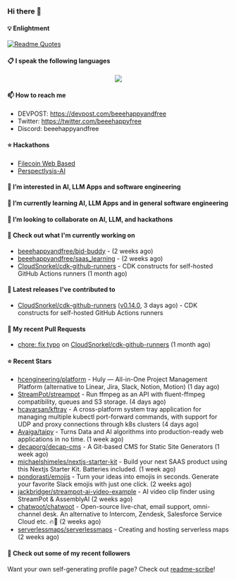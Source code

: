 ### Hi there 👋

#### 💡 Enlightment
[![Readme Quotes](https://quotes-github-readme.vercel.app/api?type=horizontal&theme=nord)](https://github.com/piyushsuthar/github-readme-quotes)

#### 📋 I speak the following languages

<p align="center">
  <a href="https://skillicons.dev">
    <img src="https://skillicons.dev/icons?i=git,kubernetes,docker,c,vim,terraform,python,typescript,java" />
  </a>
</p>


#### 📫 How to reach me
- DEVPOST: https://devpost.com/beeehappyandfree
- Twitter: https://twitter.com/beeehappyfree
- Discord: beeehappyandfree

#### ⭐️ Hackathons
- [Filecoin Web Based](https://devpost.com/software/youtube-dl-dweb)
- [Perspectlysis-AI](https://perspectlysis-ai.vercel.app)

#### 👀 I’m interested in AI, LLM Apps and software engineering

#### 🌱 I’m currently learning AI, LLM Apps and in general software engineering

#### 💞️ I’m looking to collaborate on AI, LLM, and hackathons

#### 👷 Check out what I'm currently working on

- [beeehappyandfree/bid-buddy](https://github.com/beeehappyandfree/bid-buddy) -  (2 weeks ago)
- [beeehappyandfree/saas_learning](https://github.com/beeehappyandfree/saas_learning) -  (2 weeks ago)
- [CloudSnorkel/cdk-github-runners](https://github.com/CloudSnorkel/cdk-github-runners) - CDK constructs for self-hosted GitHub Actions runners (1 month ago)

#### 🔭 Latest releases I've contributed to

- [CloudSnorkel/cdk-github-runners](https://github.com/CloudSnorkel/cdk-github-runners) ([v0.14.0](https://github.com/CloudSnorkel/cdk-github-runners/releases/tag/v0.14.0), 3 days ago) - CDK constructs for self-hosted GitHub Actions runners

#### 🔨 My recent Pull Requests

- [chore: fix typo](https://github.com/CloudSnorkel/cdk-github-runners/pull/542) on [CloudSnorkel/cdk-github-runners](https://github.com/CloudSnorkel/cdk-github-runners) (1 month ago)

#### ⭐ Recent Stars

- [hcengineering/platform](https://github.com/hcengineering/platform) - Huly — All-in-One Project Management Platform (alternative to Linear, Jira, Slack, Notion, Motion) (1 day ago)
- [StreamPot/streampot](https://github.com/StreamPot/streampot) - Run ffmpeg as an API with fluent-ffmpeg compatibility, queues and S3 storage. (4 days ago)
- [hcavarsan/kftray](https://github.com/hcavarsan/kftray) - A cross-platform system tray application for managing multiple kubectl port-forward commands, with support for UDP and proxy connections through k8s clusters (4 days ago)
- [Avaiga/taipy](https://github.com/Avaiga/taipy) - Turns Data and AI algorithms into production-ready web applications in no time. (1 week ago)
- [decaporg/decap-cms](https://github.com/decaporg/decap-cms) - A Git-based CMS for Static Site Generators (1 week ago)
- [michaelshimeles/nextjs-starter-kit](https://github.com/michaelshimeles/nextjs-starter-kit) - Build your next SAAS product using this Nextjs Starter Kit. Batteries included. (1 week ago)
- [pondorasti/emojis](https://github.com/pondorasti/emojis) - Turn your ideas into emojis in seconds. Generate your favorite Slack emojis with just one click. (2 weeks ago)
- [jackbridger/streampot-ai-video-example](https://github.com/jackbridger/streampot-ai-video-example) - AI video clip finder using StreamPot &amp; AssemblyAI (2 weeks ago)
- [chatwoot/chatwoot](https://github.com/chatwoot/chatwoot) - Open-source live-chat, email support, omni-channel desk. An alternative to Intercom, Zendesk, Salesforce Service Cloud etc. 🔥💬 (2 weeks ago)
- [serverlessmaps/serverlessmaps](https://github.com/serverlessmaps/serverlessmaps) - Creating and hosting serverless maps (2 weeks ago)

#### 👯 Check out some of my recent followers


Want your own self-generating profile page? Check out [readme-scribe](https://github.com/muesli/readme-scribe)!
